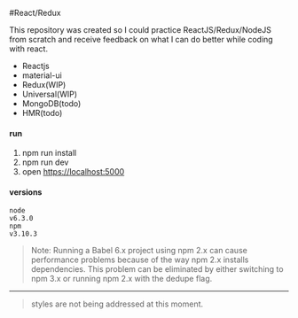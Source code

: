 #React/Redux

This repository was created so I could practice ReactJS/Redux/NodeJS from scratch and receive feedback on what I can do better while coding with react.


* Reactjs
* material-ui
* Redux(WIP)
* Universal(WIP)
* MongoDB(todo)
* HMR(todo)

#### run
1. npm run install
2. npm run dev
3. open [https://localhost:5000](https://localhost:5000)

#### versions
    node
    v6.3.0
    npm
    v3.10.3

> Note: Running a Babel 6.x project using npm 2.x can cause performance problems because of the way npm 2.x installs dependencies. This problem can be eliminated by either switching to npm 3.x or running npm 2.x with the dedupe flag.

---

> styles are not being addressed at this moment.
